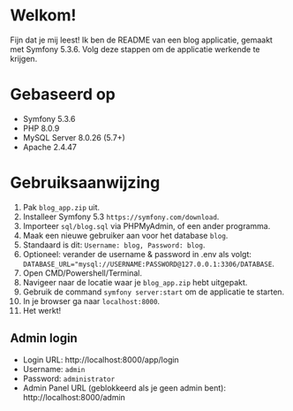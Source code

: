 # Welkom!

Fijn dat je mij leest! Ik ben de README van een blog applicatie, gemaakt met Symfony 5.3.6. 
Volg deze stappen om de applicatie werkende te krijgen.

# Gebaseerd op

 - Symfony 5.3.6
 - PHP 8.0.9
 - MySQL Server 8.0.26 (5.7+)
 - Apache 2.4.47

# Gebruiksaanwijzing

 1. Pak `blog_app.zip` uit.
 2. Installeer Symfony 5.3 `https://symfony.com/download`.
 3. Importeer `sql/blog.sql` via PHPMyAdmin, of een ander programma.
 4. Maak een nieuwe gebruiker aan voor het database `blog`.
 5. Standaard is dit:  `Username: blog, Password: blog`.
 6. Optioneel: verander de username & password in .env als volgt:  `DATABASE_URL="mysql://USERNAME:PASSWORD@127.0.0.1:3306/DATABASE`.
 7. Open CMD/Powershell/Terminal.
 8. Navigeer naar de locatie waar je `blog_app.zip` hebt uitgepakt.
 9. Gebruik de command `symfony server:start` om de applicatie te starten.
 10. In je browser ga naar `localhost:8000`. 
 11. Het werkt! 

## Admin login

 - Login URL: http://localhost:8000/app/login
 - Username: `admin`
 - Password: `administrator`
 - Admin Panel URL (geblokkeerd als je geen admin bent): http://localhost:8000/admin


